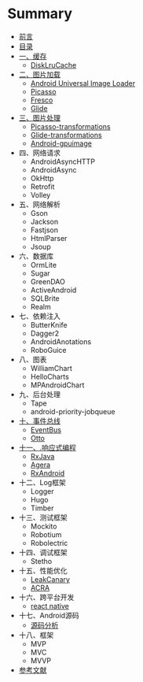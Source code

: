 # Summary

* [前言](qian_yan.md)
* [目录](README.md)
* [一、缓存](yi_3001_huan_cun.md)
   * [DiskLruCache](disklrucache.md)
* [二、图片加载](tu_pian_jia_zai.md)
   * [Android Universal Image Loader](android_universal_image_loader.md)
   * [Picasso](picasso.md)
   * [Fresco](fresco.md)
   * [Glide](glide.md)
* [三、图片处理](san_3001_tu_pian_chu_li.md)
   * [Picasso-transformations](picasso-transformations.md)
   * [Glide-transformations](glide-transformations.md)
   * [Android-gpuimage](android-gpuimage.md)
* 四、网络请求
   * AndroidAsyncHTTP
   * AndroidAsync
   * OkHttp
   * Retrofit
   * Volley
* 五、网络解析
   * Gson
   * Jackson
   * Fastjson
   * HtmlParser
   * Jsoup
* 六、数据库
   * OrmLite
   * Sugar
   * GreenDAO
   * ActiveAndroid
   * SQLBrite
   * Realm
* 七、依赖注入
   * ButterKnife
   * Dagger2
   * AndroidAnotations
   * RoboGuice
* 八、图表
   * WilliamChart
   * HelloCharts
   * MPAndroidChart
* 九、后台处理
   * Tape
   * android-priority-jobqueue
* [十、事件总线](shi_jian_zong_xian.md)
   * [EventBus](eventbus.md)
   * [Otto](otto.md)
* [十一、.响应式编程](xiang_ying_shi_bian_cheng.md)
   * [RxJava](rxjava.md)
   * [Agera](agera.md)
   * [RxAndroid](rxandroid.md)
* 十二、Log框架
   * Logger
   * Hugo
   * Timber
* 十三、测试框架
   * Mockito
   * Robotium
   * Robolectric
* 十四、调试框架
   * Stetho
* 十五、性能优化
   * [LeakCanary](leakcanary.md)
   * [ACRA](acra.md)
* 十六、跨平台开发
   * [react native](react_native.md)
* 十七、Android源码
   * [源码分析](yuan_ma_fen_xi.md)
* 十八、框架
   * MVP
   * MVC
   * MVVP
* [参考文献](can_kao_wen_xian.md)

